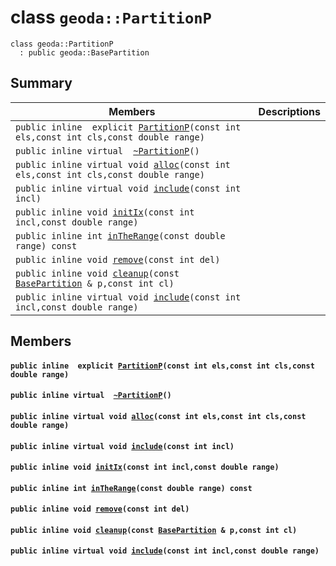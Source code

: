 # class `geoda::PartitionP` 

```
class geoda::PartitionP
  : public geoda::BasePartition
```  

## Summary

 Members                        | Descriptions                                
--------------------------------|---------------------------------------------
`public inline  explicit `[`PartitionP`](#classgeoda_1_1_partition_p_1a8d1900d11bf39ec8218782812edb0116)`(const int els,const int cls,const double range)` | 
`public inline virtual  `[`~PartitionP`](#classgeoda_1_1_partition_p_1aa29fc4d202106a6b8f095c02e742af37)`()` | 
`public inline virtual void `[`alloc`](#classgeoda_1_1_partition_p_1a8c28724b701870e4f2e3f085894354b7)`(const int els,const int cls,const double range)` | 
`public inline virtual void `[`include`](#classgeoda_1_1_partition_p_1a3b505e7640be2f6280c5d4caba668360)`(const int incl)` | 
`public inline void `[`initIx`](#classgeoda_1_1_partition_p_1aa4ab5dd4443648605b28582ccc6551b8)`(const int incl,const double range)` | 
`public inline int `[`inTheRange`](#classgeoda_1_1_partition_p_1a06dc59eb09eb3042161c0b8ca12d3584)`(const double range) const` | 
`public inline void `[`remove`](#classgeoda_1_1_partition_p_1abfcfc09717d75e1a89f6cc1aa2be0ddc)`(const int del)` | 
`public inline void `[`cleanup`](#classgeoda_1_1_partition_p_1a83bc25d10180d0f8b5ef11372fd4df8a)`(const `[`BasePartition`](./cpp/api-geoda::BasePartition.md#classgeoda_1_1_base_partition)` & p,const int cl)` | 
`public inline virtual void `[`include`](#classgeoda_1_1_partition_p_1a07703330c3c26bdd0fae7bf766df1e1c)`(const int incl,const double range)` | 

## Members

#### `public inline  explicit `[`PartitionP`](#classgeoda_1_1_partition_p_1a8d1900d11bf39ec8218782812edb0116)`(const int els,const int cls,const double range)` 

#### `public inline virtual  `[`~PartitionP`](#classgeoda_1_1_partition_p_1aa29fc4d202106a6b8f095c02e742af37)`()` 

#### `public inline virtual void `[`alloc`](#classgeoda_1_1_partition_p_1a8c28724b701870e4f2e3f085894354b7)`(const int els,const int cls,const double range)` 

#### `public inline virtual void `[`include`](#classgeoda_1_1_partition_p_1a3b505e7640be2f6280c5d4caba668360)`(const int incl)` 

#### `public inline void `[`initIx`](#classgeoda_1_1_partition_p_1aa4ab5dd4443648605b28582ccc6551b8)`(const int incl,const double range)` 

#### `public inline int `[`inTheRange`](#classgeoda_1_1_partition_p_1a06dc59eb09eb3042161c0b8ca12d3584)`(const double range) const` 

#### `public inline void `[`remove`](#classgeoda_1_1_partition_p_1abfcfc09717d75e1a89f6cc1aa2be0ddc)`(const int del)` 

#### `public inline void `[`cleanup`](#classgeoda_1_1_partition_p_1a83bc25d10180d0f8b5ef11372fd4df8a)`(const `[`BasePartition`](./cpp/api-geoda::BasePartition.md#classgeoda_1_1_base_partition)` & p,const int cl)` 

#### `public inline virtual void `[`include`](#classgeoda_1_1_partition_p_1a07703330c3c26bdd0fae7bf766df1e1c)`(const int incl,const double range)` 

